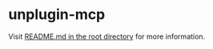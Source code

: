 # unplugin-mcp

Visit [README.md in the root directory](https://github.com/situ2001/unplugin-mcp) for more information.
